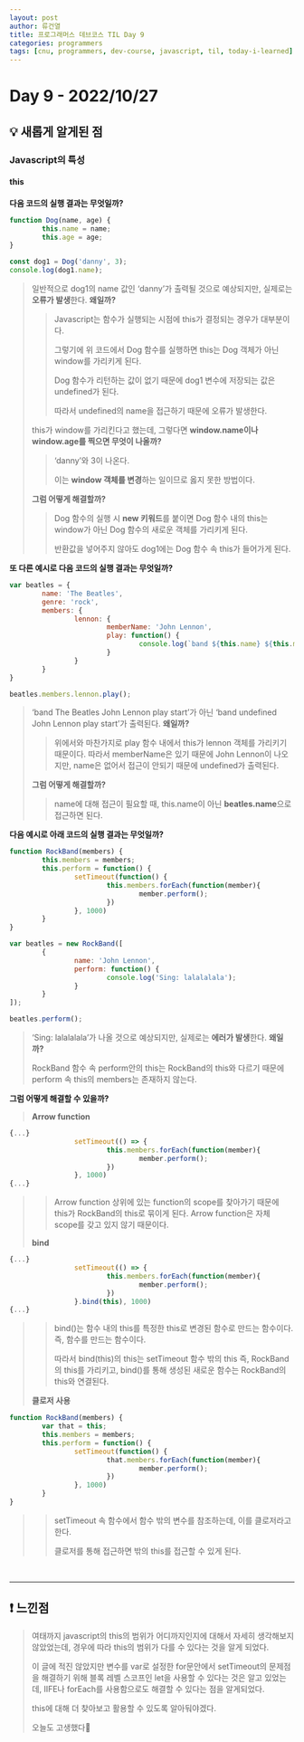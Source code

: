 ```yaml
---
layout: post
author: 류건열
title: 프로그래머스 데브코스 TIL Day 9
categories: programmers
tags: [cnu, programmers, dev-course, javascript, til, today-i-learned]
---
```


<!-- ![header](https://capsule-render.vercel.app/api?type=waving&color=auto&height=300&section=header&text=Today%20I%20Learned...&fontAlign=30&fontAlignY=30&fontSize=55&desc=Programmers%20Devcourse%203rd&descAlign=80&descAlignY=55) -->

# Day 9 - 2022/10/27
## 💡 새롭게 알게된 점
### Javascript의 특성
#### **this**

**다음 코드의 실행 결과는 무엇일까?**

```jsx
function Dog(name, age) {
		this.name = name;
		this.age = age;
}

const dog1 = Dog('danny', 3);
console.log(dog1.name);
```

> 일반적으로 dog1의 name 값인 ‘danny’가 출력될 것으로 예상되지만, 실제로는 **오류가 발생**한다. **왜일까?**
>
>> Javascript는 함수가 실행되는 시점에 this가 결정되는 경우가 대부분이다. 
>>
>> 그렇기에 위 코드에서 Dog 함수를 실행하면 this는 Dog 객체가 아닌 window를 가리키게 된다. 
>>
>> Dog 함수가 리턴하는 값이 없기 때문에 dog1 변수에 저장되는 값은 undefined가 된다. 
>>
>> 따라서 undefined의 name을 접근하기 때문에 오류가 발생한다. 
>
> this가 window를 가리킨다고 했는데, 그렇다면 **window.name이나 window.age를 찍으면 무엇이 나올까?**
>
>> ‘danny’와 3이 나온다. 
>>
>> 이는 **window 객체를 변경**하는 일이므로 옳지 못한 방법이다.
>
> **그럼 어떻게 해결할까?**
>
>> Dog 함수의 실행 시 **new 키워드**를 붙이면 Dog 함수 내의 this는 window가 아닌 Dog 함수의 새로운 객체를 가리키게 된다. 
>>
>> 반환값을 넣어주지 않아도 dog1에는 Dog 함수 속 this가 들어가게 된다.

**또 다른 예시로 다음 코드의 실행 결과는 무엇일까?**

```jsx
var beatles = {
		name: 'The Beatles',
		genre: 'rock',
		members: {
				lennon: {
						memberName: 'John Lennon',
						play: function() {
								console.log(`band ${this.name} ${this.memberName} play start`);
						}
				}
		}
}

beatles.members.lennon.play();
```

> ‘band The Beatles John Lennon play start’가 아닌 ‘band undefined John Lennon play start’가 출력된다. **왜일까?**
> 
>> 위에서와 마찬가지로 play 함수 내에서 this가 lennon 객체를 가리키기 때문이다. 따라서 memberName은 있기 때문에 John Lennon이 나오지만, name은 없어서 접근이 안되기 때문에 undefined가 출력된다.
>
> **그럼 어떻게 해결할까?**
>
>> name에 대해 접근이 필요할 때, this.name이 아닌 **beatles.name**으로 접근하면 된다.

**다음 예시로 아래 코드의 실행 결과는 무엇일까?**

```jsx
function RockBand(members) {
		this.members = members;
		this.perform = function() {
				setTimeout(function() {
						this.members.forEach(function(member){
								member.perform();
						})
				}, 1000)
		}
}

var beatles = new RockBand([
		{
				name: 'John Lennon',
				perform: function() { 
						console.log('Sing: lalalalala');
				}
		}
]);

beatles.perform();
```

> ‘Sing: lalalalala’가 나올 것으로 예상되지만, 실제로는 **에러가 발생**한다. **왜일까?**
>
> RockBand 함수 속 perform안의 this는 RockBand의 this와 다르기 때문에 perform 속 this의 members는 존재하지 않는다.

**그럼 어떻게 해결할 수 있을까?**

> **Arrow function**

```jsx
{...}
				setTimeout(() => {
						this.members.forEach(function(member){
								member.perform();
						})
				}, 1000)
{...}
```

>> Arrow function 상위에 있는 function의 scope를 찾아가기 때문에 this가 RockBand의 this로 묶이게 된다. Arrow function은 자체 scope를 갖고 있지 않기 때문이다.
>
> **bind**

```jsx
{...}
				setTimeout(() => {
						this.members.forEach(function(member){
								member.perform();
						})
				}.bind(this), 1000)
{...}
```

>> bind()는 함수 내의 this를 특정한 this로 변경된 함수로 만드는 함수이다. 즉, 함수를 만드는 함수이다.
>>
>> 따라서 bind(this)의 this는 setTimeout 함수 밖의 this 즉, RockBand의 this를 가리키고, bind()를 통해 생성된 새로운 함수는 RockBand의 this와 연결된다. 
>
> **클로저 사용**

```jsx
function RockBand(members) {
		var that = this;
		this.members = members;
		this.perform = function() {
				setTimeout(function() {
						that.members.forEach(function(member){
								member.perform();
						})
				}, 1000)
		}
}
```

>> setTimeout 속 함수에서 함수 밖의 변수를 참조하는데, 이를 클로저라고 한다.
>> 
>> 클로저를 통해 접근하면 밖의 this를 접근할 수 있게 된다.

<br>

---

## ❗️ 느낀점
> 여태까지 javascript의 this의 범위가 어디까지인지에 대해서 자세히 생각해보지 않았었는데, 경우에 따라 this의 범위가 다를 수 있다는 것을 알게 되었다.
>
> 이 글에 적진 않았지만 변수를 var로 설정한 for문안에서 setTimeout의 문제점을 해결하기 위해 블록 레벨 스코프인 let을 사용할 수 있다는 것은 알고 있었는데, IIFE나 forEach를 사용함으로도 해결할 수 있다는 점을 알게되었다. 
>
> this에 대해 더 찾아보고 활용할 수 있도록 알아둬야겠다.
> 
> 오늘도 고생했다👊
